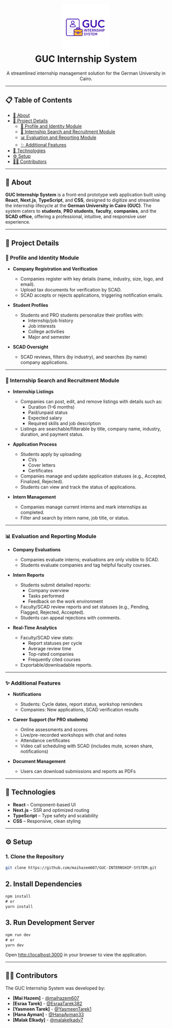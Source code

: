 <div align="center">
  <img src="public/logos/GUCInternshipSystemLogo.png" alt="GUC Internship System Logo" height="150" style="margin-top: 0; margin-bottom: 0; padding: 0;" />
  <h1 style="margin-top: 0;">GUC Internship System</h1>
  <p style="margin-top: 0;">A streamlined internship management solution for the German University in Cairo.</p>
</div>


---

## 📋 Table of Contents
- [📖 About](#-about)
- [🚀 Project Details](#-project-details)
  - [🔐 Profile and Identity Module](#-profile-and-identity-module)
  - [💼 Internship Search and Recruitment Module](#-internship-search-and-recruitment-module)
  - [📊 Evaluation and Reporting Module](#-evaluation-and-reporting-module)
  - [✨ Additional Features](#-additional-features)
- [🧱 Technologies](#-technologies)
- [⚙️ Setup](#️-setup)
- [👨‍💻 Contributors](#-contributors)

---

## 📖 About
**GUC Internship System** is a front-end prototype web application built using **React**, **Next.js**, **TypeScript**, and **CSS**, designed to digitize and streamline the internship lifecycle at the **German University in Cairo (GUC)**. The system caters to **students**, **PRO students**, **faculty**, **companies**, and the **SCAD office**, offering a professional, intuitive, and responsive user experience.

---

## 🚀 Project Details

### 🔐 Profile and Identity Module
- **Company Registration and Verification**
  - Companies register with key details (name, industry, size, logo, and email).
  - Upload tax documents for verification by SCAD.
  - SCAD accepts or rejects applications, triggering notification emails.

- **Student Profiles**
  - Students and PRO students personalize their profiles with:
    - Internship/job history
    - Job interests
    - College activities
    - Major and semester

- **SCAD Oversight**
  - SCAD reviews, filters (by industry), and searches (by name) company applications.

---

### 💼 Internship Search and Recruitment Module
- **Internship Listings**
  - Companies can post, edit, and remove listings with details such as:
    - Duration (1–6 months)
    - Paid/unpaid status
    - Expected salary
    - Required skills and job description
  - Listings are searchable/filterable by title, company name, industry, duration, and payment status.

- **Application Process**
  - Students apply by uploading:
    - CVs
    - Cover letters
    - Certificates
  - Companies manage and update application statuses (e.g., Accepted, Finalized, Rejected).
  - Students can view and track the status of applications.

- **Intern Management**
  - Companies manage current interns and mark internships as completed.
  - Filter and search by intern name, job title, or status.

---

### 📊 Evaluation and Reporting Module
- **Company Evaluations**
  - Companies evaluate interns; evaluations are only visible to SCAD.
  - Students evaluate companies and tag helpful faculty courses.

- **Intern Reports**
  - Students submit detailed reports:
    - Company overview
    - Tasks performed
    - Feedback on the work environment
  - Faculty/SCAD review reports and set statuses (e.g., Pending, Flagged, Rejected, Accepted).
  - Students can appeal rejections with comments.

- **Real-Time Analytics**
  - Faculty/SCAD view stats:
    - Report statuses per cycle
    - Average review time
    - Top-rated companies
    - Frequently cited courses
  - Exportable/downloadable reports.

---

### ✨ Additional Features
- **Notifications**
  - Students: Cycle dates, report status, workshop reminders
  - Companies: New applications, SCAD verification results

- **Career Support (for PRO students)**
  - Online assessments and scores
  - Live/pre-recorded workshops with chat and notes
  - Attendance certificates
  - Video call scheduling with SCAD (includes mute, screen share, notifications)

- **Document Management**
  - Users can download submissions and reports as PDFs

---

## 🧱 Technologies
- **React** – Component-based UI
- **Next.js** – SSR and optimized routing
- **TypeScript** – Type safety and scalability
- **CSS** – Responsive, clean styling

---

## ⚙️ Setup

### 1. Clone the Repository
```bash
git clone https://github.com/maihazem607/GUC-INTERNSHIP-SYSTEM.git
```
## 2. Install Dependencies

    npm install
    # or
    yarn install

## 3. Run Development Server

    npm run dev
    # or
    yarn dev

Open [http://localhost:3000](http://localhost:3000) in your browser to view the application.

---

## 👨‍💻 **Contributors**  
The GUC Internship System was developed by:

- **[Mai Hazem]** - [@maihazem607](https://github.com/maihazem607)
- **[Esraa Tarek]** - [@EsraaTarek382](https://github.com/EsraaTarek382)
- **[Yasmeen Tarek]** - [@YasmeenTarek1](https://github.com/YasmeenTarek1)
- **[Hana Ayman]** - [@HanaAyman33](https://github.com/HanaAyman33)
- **[Malak Elkady]** - [@malakelkady7](https://github.com/malakelkady7)




